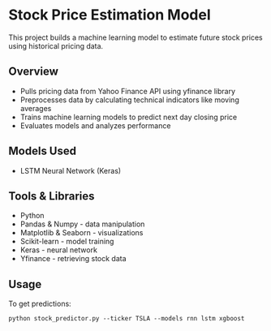 # Stock Price Estimation Model

This project builds a machine learning model to estimate future stock prices using historical pricing data. 

## Overview

- Pulls pricing data from Yahoo Finance API using yfinance library
- Preprocesses data by calculating technical indicators like moving averages
- Trains machine learning models to predict next day closing price 
- Evaluates models and analyzes performance

## Models Used
- LSTM Neural Network (Keras)

## Tools & Libraries

- Python
- Pandas & Numpy - data manipulation
- Matplotlib & Seaborn - visualizations
- Scikit-learn - model training 
- Keras - neural network 
- Yfinance - retrieving stock data

## Usage

To get predictions:
```
python stock_predictor.py --ticker TSLA --models rnn lstm xgboost 
```

